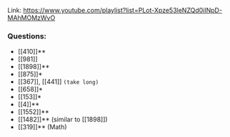 Link: https://www.youtube.com/playlist?list=PLot-Xpze53leNZQd0iINpD-MAhMOMzWvO

### Questions:
- [[410]]**
- [[981]]
- [[1898]]**
- [[875]]*
- [[367]], [[441]] `(take long)`
- [[658]]*
- [[153]]*
- [[4]]**
- [[1552]]**
- [[1482]]** (similar to [[1898]])
- [[319]]** (Math)